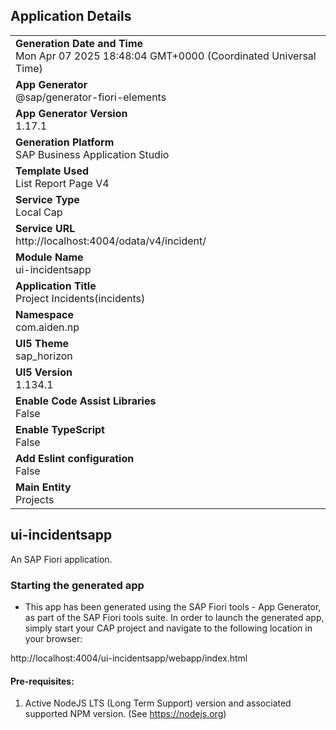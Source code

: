 ## Application Details
|               |
| ------------- |
|**Generation Date and Time**<br>Mon Apr 07 2025 18:48:04 GMT+0000 (Coordinated Universal Time)|
|**App Generator**<br>@sap/generator-fiori-elements|
|**App Generator Version**<br>1.17.1|
|**Generation Platform**<br>SAP Business Application Studio|
|**Template Used**<br>List Report Page V4|
|**Service Type**<br>Local Cap|
|**Service URL**<br>http://localhost:4004/odata/v4/incident/|
|**Module Name**<br>ui-incidentsapp|
|**Application Title**<br>Project Incidents(incidents)|
|**Namespace**<br>com.aiden.np|
|**UI5 Theme**<br>sap_horizon|
|**UI5 Version**<br>1.134.1|
|**Enable Code Assist Libraries**<br>False|
|**Enable TypeScript**<br>False|
|**Add Eslint configuration**<br>False|
|**Main Entity**<br>Projects|

## ui-incidentsapp

An SAP Fiori application.

### Starting the generated app

-   This app has been generated using the SAP Fiori tools - App Generator, as part of the SAP Fiori tools suite.  In order to launch the generated app, simply start your CAP project and navigate to the following location in your browser:

http://localhost:4004/ui-incidentsapp/webapp/index.html

#### Pre-requisites:

1. Active NodeJS LTS (Long Term Support) version and associated supported NPM version.  (See https://nodejs.org)


